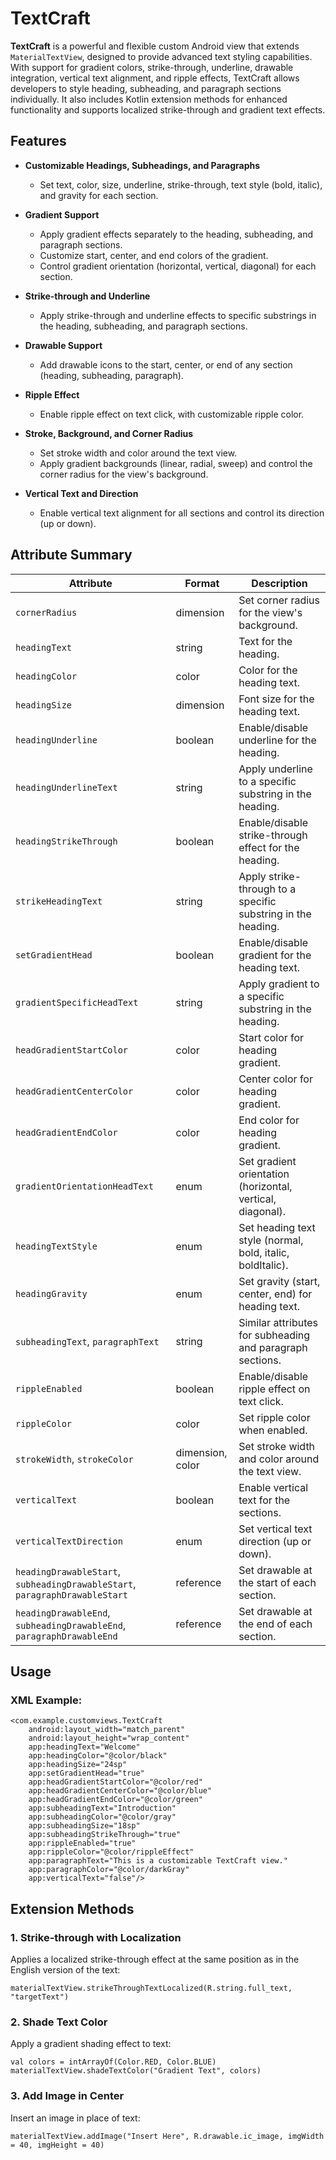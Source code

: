 # TextCraft

**TextCraft** is a powerful and flexible custom Android view that extends `MaterialTextView`, designed to provide advanced text styling capabilities. With support for gradient colors, strike-through, underline, drawable integration, vertical text alignment, and ripple effects, TextCraft allows developers to style heading, subheading, and paragraph sections individually. It also includes Kotlin extension methods for enhanced functionality and supports localized strike-through and gradient text effects.

## Features

- **Customizable Headings, Subheadings, and Paragraphs**
  - Set text, color, size, underline, strike-through, text style (bold, italic), and gravity for each section.

- **Gradient Support**
  - Apply gradient effects separately to the heading, subheading, and paragraph sections.
  - Customize start, center, and end colors of the gradient.
  - Control gradient orientation (horizontal, vertical, diagonal) for each section.

- **Strike-through and Underline**
  - Apply strike-through and underline effects to specific substrings in the heading, subheading, and paragraph sections.

- **Drawable Support**
  - Add drawable icons to the start, center, or end of any section (heading, subheading, paragraph).

- **Ripple Effect**
  - Enable ripple effect on text click, with customizable ripple color.

- **Stroke, Background, and Corner Radius**
  - Set stroke width and color around the text view.
  - Apply gradient backgrounds (linear, radial, sweep) and control the corner radius for the view's background.

- **Vertical Text and Direction**
  - Enable vertical text alignment for all sections and control its direction (up or down).


## Attribute Summary

| Attribute                       | Format       | Description                                                |
|----------------------------------|--------------|------------------------------------------------------------|
| `cornerRadius`                   | dimension    | Set corner radius for the view's background.                |
| `headingText`                    | string       | Text for the heading.                                       |
| `headingColor`                   | color        | Color for the heading text.                                 |
| `headingSize`                    | dimension    | Font size for the heading text.                             |
| `headingUnderline`               | boolean      | Enable/disable underline for the heading.                   |
| `headingUnderlineText`           | string       | Apply underline to a specific substring in the heading.     |
| `headingStrikeThrough`           | boolean      | Enable/disable strike-through effect for the heading.        |
| `strikeHeadingText`              | string       | Apply strike-through to a specific substring in the heading.|
| `setGradientHead`                | boolean      | Enable/disable gradient for the heading text.               |
| `gradientSpecificHeadText`       | string       | Apply gradient to a specific substring in the heading.      |
| `headGradientStartColor`         | color        | Start color for heading gradient.                           |
| `headGradientCenterColor`        | color        | Center color for heading gradient.                          |
| `headGradientEndColor`           | color        | End color for heading gradient.                             |
| `gradientOrientationHeadText`    | enum         | Set gradient orientation (horizontal, vertical, diagonal).  |
| `headingTextStyle`               | enum         | Set heading text style (normal, bold, italic, boldItalic).  |
| `headingGravity`                 | enum         | Set gravity (start, center, end) for heading text.          |
| `subheadingText`, `paragraphText`| string       | Similar attributes for subheading and paragraph sections.   |
| `rippleEnabled`                  | boolean      | Enable/disable ripple effect on text click.                 |
| `rippleColor`                    | color        | Set ripple color when enabled.                              |
| `strokeWidth`, `strokeColor`     | dimension, color | Set stroke width and color around the text view.           |
| `verticalText`                   | boolean      | Enable vertical text for the sections.                      |
| `verticalTextDirection`          | enum         | Set vertical text direction (up or down).                   |
| `headingDrawableStart`, `subheadingDrawableStart`, `paragraphDrawableStart` | reference | Set drawable at the start of each section. |
| `headingDrawableEnd`, `subheadingDrawableEnd`, `paragraphDrawableEnd` | reference | Set drawable at the end of each section.   |

## Usage

### XML Example:

```
<com.example.customviews.TextCraft
    android:layout_width="match_parent"
    android:layout_height="wrap_content"
    app:headingText="Welcome"
    app:headingColor="@color/black"
    app:headingSize="24sp"
    app:setGradientHead="true"
    app:headGradientStartColor="@color/red"
    app:headGradientCenterColor="@color/blue"
    app:headGradientEndColor="@color/green"
    app:subheadingText="Introduction"
    app:subheadingColor="@color/gray"
    app:subheadingSize="18sp"
    app:subheadingStrikeThrough="true"
    app:rippleEnabled="true"
    app:rippleColor="@color/rippleEffect"
    app:paragraphText="This is a customizable TextCraft view."
    app:paragraphColor="@color/darkGray"
    app:verticalText="false"/>
```

## Extension Methods

### 1. Strike-through with Localization

Applies a localized strike-through effect at the same position as in the English version of the text:

```
materialTextView.strikeThroughTextLocalized(R.string.full_text, "targetText")
```

### 2. Shade Text Color

Apply a gradient shading effect to text:


```
val colors = intArrayOf(Color.RED, Color.BLUE)
materialTextView.shadeTextColor("Gradient Text", colors)

```

### 3. Add Image in Center

Insert an image in place of text:

```
materialTextView.addImage("Insert Here", R.drawable.ic_image, imgWidth = 40, imgHeight = 40)

```
